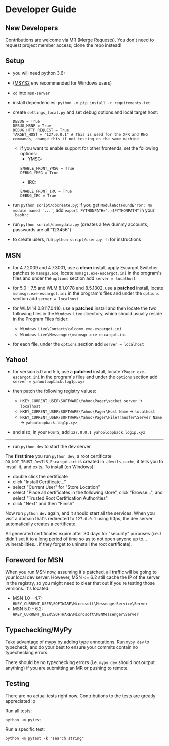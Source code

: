 # Developer Guide

## New Developers

Contributions are welcome via MR (Merge Requests). You don't need to request project member access; clone the repo instead!

## Setup 

- you will need python 3.6+
- ([MSYS2](https://github.com/valtron/llvm-stuff/wiki/Set-up-Windows-dev-environment-with-MSYS2) env recommended for Windows users)
- `cd` into `msn-server`
- install dependencies: `python -m pip install -r requirements.txt`
- create `settings_local.py` and set debug options and local target host:
	```
	DEBUG = True
	DEBUG_MSNP = True
	DEBUG_HTTP_REQUEST = True
	TARGET_HOST = "127.0.0.1" # This is used for the XFR and RNG commands, change this if not testing on the same machine
	```
	- if you want to enable support for other frontends, set the following options:
		- YMSG:
		```
		ENABLE_FRONT_YMSG = True
		DEBUG_YMSG = True
		```
		- IRC:
		```
		ENABLE_FRONT_IRC = True
		DEBUG_IRC = True
		```
- run `python script/dbcreate.py`; if you get `ModuleNotFoundError: No module named '...'`, add `export PYTHONPATH=".;$PYTHONPATH"` in your `.bashrc`
- run `python script/dummydata.py` (creates a few dummy accounts, passwords are all "123456")

- to create users, run `python script/user.py -h` for instructions

## MSN

- for 4.7.2009 and 4.7.3001, use a **clean** install, apply Escargot Switcher patches to `msmsgs.exe`, locate `msmsgs.exe-escargot.ini` in the program's files and under the `options` section add `server = localhost`
- for 5.0 - 7.5 and WLM 8.1.0178 and 8.5.1302, use a **patched** install, locate `msnmsgr.exe-escargot.ini` in the program's files and under the `options` section add `server = localhost`
- for WLM 14.0.8117.0416, use a **patched** install and then locate the two following files in the `Windows Live` directory, which should usually reside in the Program Files folder:
	- `Windows Live\Contacts\wlcomm.exe-escargot.ini`
	- `Windows Live\Messenger\msnmsgr.exe-escargot.ini`
	
- for each file, under the `options` section add `server = localhost`

## Yahoo!

- for version 5.0 and 5.5, use a **patched** install, locate `YPager.exe-escargot.ini` in the program's files and under the `options` section add `server = yahooloopback.log1p.xyz`
- then patch the following registry values:
	- `HKEY_CURRENT_USER\SOFTWARE\Yahoo\Pager\socket server` -> `localhost`
	- `HKEY_CURRENT_USER\SOFTWARE\Yahoo\Pager\Host Name` -> `localhost`
	- `HKEY_CURRENT_USER\SOFTWARE\Yahoo\Pager\FileTransfer\Server Name` -> `yahooloopback.log1p.xyz`

- and also, in your `HOSTS`, add `127.0.0.1 yahooloopback.log1p.xyz`

---

- run `python dev` to start the dev server

The **first time** you run `python dev`, a root certificate `DO_NOT_TRUST_DevTLS_Escargot.crt` is created in `.devtls_cache`,
it tells you to install it, and exits. To install (on Windows):

- double click the certificate
- click "Install Certificate..."
- select "Current User" for "Store Location"
- select "Place all certificates in the following store", click "Browse...", and select "Trusted Root Certification Authorities"
- click "Next" and then "Finish"

Now run `python dev` again, and it should start all the services.
When you visit a domain that's redirected to `127.0.0.1` using https, the dev server automatically creates a certificate.

All generated certificates expire after 30 days for "security" purposes (i.e. I didn't
set it to a long period of time so as to not open anyone up to... vulnerabilities...
if they forget to uninstall the root certificate).

## Foreword for MSN

When you run MSN now, assuming it's patched, all traffic will be going to your local dev server.
However, MSN <= 6.2 still cache the IP of the server in the registry, so you might need to clear that out
if you're testing those versions. It's located:

- MSN 1.0 - 4.7: `HKEY_CURRENT_USER\SOFTWARE\Microsoft\MessengerService\Server`
- MSN 5.0 - 6.2: `HKEY_CURRENT_USER\SOFTWARE\Microsoft\MSNMessenger\Server`

## Typechecking/MyPy

Take advantage of [mypy](https://mypy-lang.org) by adding type annotations.
Run `mypy dev` to typecheck, and do your best to ensure your commits contain no typechecking errors.

There should be no typechecking errors (i.e. `mypy dev` should not output anything) if you are submitting an MR
or pushing to remote.

## Testing

There are no actual tests right now. Contributions to the tests are greatly appreciated :p

Run all tests:

```
python -m pytest
```

Run a specific test:

```
python -m pytest -k "search string"
```
